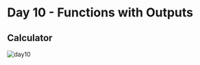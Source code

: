 # Day 10 - Functions with Outputs

## Calculator

![day10](https://user-images.githubusercontent.com/98851253/154529776-2a53b345-94bd-4a93-b1d5-a80830531055.gif)
